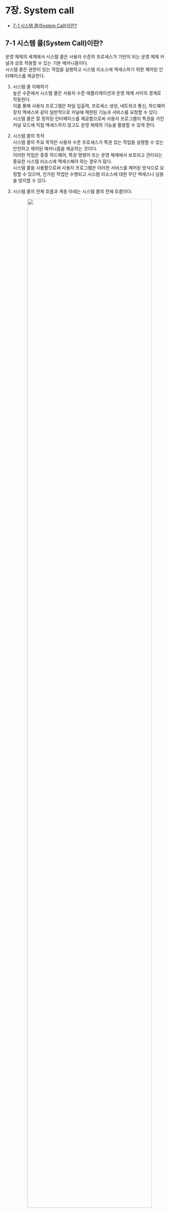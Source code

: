 # 7장. System call

  * [7-1 시스템 콜(System Call)이란?](#7-1-시스템-호출system-call이란)

## 7-1 시스템 콜(System Call)이란?
  운영 체제의 세계에서 시스템 콜은 사용자 수준의 프로세스가 기반이 되는 운영 체제 커널과 상호 작용할 수 있는 기본 메커니즘이다.  
  시스템 콜은 권한이 있는 작업을 실행하고 시스템 리소스에 액세스하기 위한 제어된 인터페이스를 제공한다.

  1. 시스템 콜 이해하기  
      높은 수준에서 시스템 콜은 사용자 수준 애플리케이션과 운영 체제 사이의 경계로 작동한다.  
      이를 통해 사용자 프로그램은 파일 입출력, 프로세스 생성, 네트워크 통신, 하드웨어 장치 액세스와 같이 일반적으로 커널에 제한된 기능과 서비스를 요청할 수 있다.  
      시스템 콜은 잘 정의된 인터페이스를 제공함으로써 사용자 프로그램이 특권을 가진 커널 모드에 직접 액세스하지 않고도 운영 체제의 기능을 활용할 수 있게 한다.

  2. 시스템 콜의 목적  
      시스템 콜의 주요 목적은 사용자 수준 프로세스가 특권 있는 작업을 실행할 수 있는 안전하고 제어된 메커니즘을 제공하는 것이다.  
      이러한 작업은 종종 하드웨어, 특권 명령어 또는 운영 체제에서 보호되고 관리되는 중요한 시스템 리소스에 액세스해야 하는 경우가 많다.  
      시스템 콜을 사용함으로써 사용자 프로그램은 이러한 서비스를 제어된 방식으로 요청할 수 있으며, 인가된 작업만 수행되고 시스템 리소스에 대한 무단 액세스나 남용을 방지할 수 있다.

  3. 시스템 콜의 전체 흐름과 계층
      아래는 시스템 콜의 전체 흐름이다.  
      <center><img src="../images/7.System_Call/System_call_flow.png" width="90%" height="90%"></center>

      시스템 콜의 세부 실행 단계는 다음과 같다.  

      1. Linux 저수준 표준 함수 호출  
          - 사용자 프로그램이 직접 Linux 저수준 표준 함수를 호출한다.
          - 함수 호출은 링커/로더에 의해 해결되고 해당 라이브러리 함수에 링크된다.
          - 함수는 호출하는 프로세스의 사용자 공간에서 실행된다.
          - 함수는 사용자 프로그램을 대신하여 일부 작업을 수행하거나 추가적인 시스템 콜을 수행할 수 있다.

      2. User 공간에서 시스템 콜 실행  
          - 사용자 프로그램은 래퍼 함수나 시스템 콜 라이브러리와 같은 고수준 인터페이스를 사용하여 시스템 콜을 수행한다.
          - 고수준 인터페이스는 시스템 콜을 특정 함수 호출로 변환힌다.
          - 함수 호출은 호출하는 프로세스의 사용자 공간에서 실행된다.
          - 함수는 커널 공간으로 전환하기 전에 일부 초기 유효성 검사나 준비 작업을 수행할 수 있다.

      3. 커널 공간에서 시스템 콜 실행  
          - 사용자 공간에서의 함수 호출은 모드 전환을 트리거하여 사용자 모드에서 커널 모드로 전환한다.
          - CPU는 운영 체제의 커널에게 제어를 전달힌다.
          - 커널은 제공된 식별자나 번호를 기반으로 요청된 시스템 콜을 식별한다.
          - 커널은 시스템 콜과 관련된 매개변수와 권한을 유효성 검사한다.
          - 커널은 요청된 작업을 수행하기 위해 해당하는 시스템 콜 핸들러를 실행한다.
          - 시스템 콜의 실행은 커널 공간에서 발생한다.

      4. 시스템 콜 핸들러 실행  
          - 시스템 콜 핸들러는 특정 시스템 콜을 실행하는 커널 수준 루틴이다.
          - 핸들러는 사용자 프로그램으로부터 매개변수를 받아 필요한 작업을 수행한다.
          - 핸들러는 하드웨어에 액세스하거나 시스템 상태를 수정하거나 다른 커널 하위 시스템과 상호 작용할 수 있다.
          - 핸들러는 오류 처리를 수행하고 결과나 상태를 호출 컨텍스트에 반환한다.
          - 시스템 콜 핸들러가 완료되면 제어가 커널로 반환되고, 특정 컨텍스트에 따라 추가 처리가 진행될 수 있다.

  4. 시스템 콜의 특징  
      시스템 콜은 사용자 프로그램이 기반이 되는 운영 체제와 상호 작용할 수 있도록 중요한 역할을 한다.  
      시스템 콜은 사용자 프로세스가 커널로부터 서비스와 리소스를 요청할 수 있도록 제어된 인터페이스를 제공한다.

      1. 사용자 프로그램과 커널 사이의 인터페이스  
          시스템 콜은 사용자 프로그램과 운영 체제 커널 간의 인터페이스 역할을 한다.  
          사용자 프로그램은 운영 체제에서 제공하는 특정 기능이나 서비스를 요청하기 위해 호출할 수 있는 일련의 정의된 함수 또는 서비스를 제공한다.

      2. 제어된 진입점  
          시스템 콜은 커널로의 제어된 진입점을 제공한다.  
          사용자 프로그램이 사용자 모드에서 커널 모드로 전환하여 권한이 필요한 작업을 수행하거나 특정 리소스에 액세스할 수 있도록 한다.  
          시스템 콜을 통해 인가된 작업만 실행되며 시스템의 보안과 무결성을 유지하는 데 도움이 된다.

      3. 하드웨어와 리소스의 추상화  
          시스템 콜은 하드웨어와 저수준 작업의 복잡성을 추상화한다.  
          사용자 프로그램이 하드웨어별 세부 사항을 직접 다루지 않아도 되도록 고수준 인터페이스를 제공한다.  
          대신 사용자 프로그램은 시스템 콜을 사용하여 하드웨어 장치, 파일 시스템, 네트워크 프로토콜, 프로세스 관리 및 기타 운영 체제 서비스와 일관되고 통일된 방식으로 상호 작용할 수 있다.

      4. 시스템 전반적인 서비스  
          시스템 콜은 사용자 프로그램이 시스템 전반적인 서비스와 리소스를 요청할 수 있도록 한다.  
          시스템 콜은 일반적으로 커널 수준에서만 사용 가능한 기능에 액세스할 수 있도록 한다.  
          예를 들어, 프로세스 관리, 파일 작업, 프로세스간 통신, 메모리 관리, 시간 관리, 장치 입출력 등의 기능에 액세스할 수 있다.  
          시스템 콜을 호출함으로써 사용자 프로그램은 운영 체제가 제공하는 다양한 기능을 활용할 수 있다.

      5. 동기화와 보호  
          시스템 콜은 공유 리소스의 적절한 동기화와 보호를 보장한다.  
          시스템 콜은 종종 상호 배제 메커니즘인 락 또는 세마포어와 같은 동기화 메커니즘을 포함하며, 이를 통해 데이터 경쟁을 방지하고 데이터 무결성을 유지한다.  
          또한 시스템 콜은 접근 제어 정책을 강제하며, 사용 권한과 사용자 권한을 확인하여 무단 액세스나 시스템 리소스의 남용을 방지한다.

      6. 오류 처리와 반환 값  
          시스템 콜은 오류 처리와 관련된 메커니즘을 제공하고 사용자 프로그램에 관련 정보를 반환한다.  
          시스템 콜 실행 후에는 작업의 결과를 나타내는 상태 코드나 오류 값이 반환될 수 있다.  
          사용자 프로그램은 이러한 반환 값들을 확인하여 오류를 처리하고 적절하게 대응하며 필요한 수정 작업을 수행할 수 있다.

      7. 성능 고려 사항  
          시스템 콜은 사용자 모드와 커널 모드 간 전환에 따른 오버헤드로 인해 성능에 영향을 줄 수 있다.  
          컨텍스트 스위치와 관련된 오버헤드는 시스템 콜이 자주 호출되거나 시간에 민감한 시나리오에서 전체 시스템 성능에 영향을 미칠 수 있다.  
          따라서 효율적인 시스템 콜 구현과 최적화는 오버헤드를 최소화하고 전체 시스템 성능을 향상시키기 위해 중요한다.

  5. ARM 프로세스 관점에서의 시스템 콜 처리  
      현대의 컴퓨팅 시스템에서 시스템 콜은 사용자 프로세스가 기반이 되는 운영 체제와 상호 작용할 수 있도록하는 중요한 역할을 한다.  
      ARM 기반 아키텍처에서 실행 중인 프로세스가 권한이 필요한 작업을 수행하거나 시스템 서비스에 액세스해야 할 때 시스템 콜을 사용한다.  
      
      1. ARM 프로세서 모드  
          ARM 프로세서는 각각의 권한 수준과 시스템 리소스에 대한 액세스 권한을 가지는 다양한 운영 모드를 지원한다.  
          시스템 콜 처리와 관련된 주요한 모드는 다음과 같다.

          - 사용자 모드  
              사용자 프로세스가 실행되는 모드이다.  
              제한된 권한을 가지며 특정한 권한을 가진 리소스에 직접적으로 액세스할 수 없다.

          - 슈퍼바이저 모드 (SVC)  
              프로세스가 시스템 콜을 요청할 때 진입하는 모드이다.  
              더 높은 권한을 가지며 시스템 리소스와 서비스에 액세스할 수 있다.
          
          - 시스템 모드  
              주로 운영 체제 커널이 커널 레벨 코드를 실행하는 데 사용되는 권한 모드이다.

      2. 시스템 콜 호출  
          사용자 모드에서 실행 중인 프로세스가 권한이 필요한 작업을 수행하거나 시스템 서비스에 액세스하려는 경우, 다음 단계를 따라 시스템 콜을 시작한다.

          1. 프로세스는 시스템 콜을 위해 필요한 인수를 준비한다.  
          이는 입력 매개변수와 함수 코드와 같은 것들이다.

          2. 프로세스는 소프트웨어 인터럽트를 트리거하여 사용자 모드에서 슈퍼바이저 모드로 전환한다.  
          이를 위해 일반적으로 `svc` 명령을 사용한다.  
          이 명령은 예외를 발생시켜 컨텍스트 스위치를 트리거하며, 슈퍼바이저 모드로의 전환을 일으킨다.

          3. 소프트웨어 인터럽트를 수신한 ARM 프로세서는 프로세스의 현재 컨텍스트(레지스터 및 프로그램 카운터 등)를 저장하고 SVC 모드로 전환한다.

          4. 프로세서는 시스템 콜 처리를 위한 사전에 정의된 벡터 테이블 항목으로 점프한다.  
          이 항목은 일반적으로 운영 체제가 초기화 과정에서 설정한다.

          5. SVC 모드에서 실행되는 운영 체제 커널은 프로세스가 제공한 함수 코드를 검사하여 요청된 특정 시스템 콜을 결정한다.

          6. 커널은 시스템 콜을 해당하는 핸들러 루틴에 전달하여 프로세스를 대신하여 요청된 작업을 수행한다.

          7. 핸들러 루틴은 필요한 작업을 수행하며, 특권 리소스에 액세스하거나 데이터 구조를 조작하거나 다른 커널 레벨 작업을 실행할 수 있다.

          8. 시스템 콜이 완료되면 커널은 결과를 프로세스에 반환한다.  
          일반적으로 이 값을 미리 정의된 레지스터나 메모리 위치에 저장한다.

          9. 프로세서는 저장된 프로세스 컨텍스트를 복원하고 사용자 모드로 전환하여 프로세스의 실행을 이전한 지점부터 계속한다.

      3. 시스템 콜 인터페이스  
          시스템 콜 처리를 위해 ARM 프로세서는 사용자 공간과 커널 사이에 잘 정의된 인터페이스를 제공한다.  
          이 인터페이스에는 다음이 포함된다.

          - 시스템 콜 번호  
              각 시스템 콜은 고유한 번호가 할당되며, 사용자 프로세스에 의해 인수로 전달된다.  
              운영 체제는 이 번호를 사용하여 요청된 시스템 콜을 식별한다.
          - 인수  
              사용자 프로세스는 시스템 콜 호출의 일부로서 추가적인 인수를 커널에 전달한다.  
              이러한 인수는 커널이 요청된 작업을 수행하는 데 필요한 정보를 제공한다. 
          - 반환 값  
              시스템 콜을 실행한 후 커널은 결과 값을 사용자 프로세스에 반환한다.  
              이 값은 일반적으로 작업의 성공 또는 실패를 나타내거나 필요에 따라 추가 정보를 제공한다.

      4. 예외 처리와 컨텍스트 스위칭  
          시스템 콜은 예외의 생성과 다른 프로세서 모드 간의 컨텍스트 스위칭을 수반한다.  
          프로세스가 소프트웨어 인터럽트를 트리거하여 시스템 콜을 시작하면 예외가 발생하며, 프로세서는 SVC 모드로 전환하여 운영 체제 커널로 제어를 전달한다.  
          그런 다음 커널은 예외를 처리하고 시스템 콜을 실행한 후 완료 시 사용자 프로세스에 제어를 반환한다.

          이 프로세스 중에는 프로세스의 상태를 저장하고 복원하기 위해 컨텍스트 스위칭이 수행된다.  
          프로세스의 레지스터 및 프로그램 카운터는 SVC 모드로의 전환시 저장되며, 사용자 모드로 복귀할 때 복원되어 프로세스가 이전 상태에서 실행을 계속할 수 있도록 한다.
